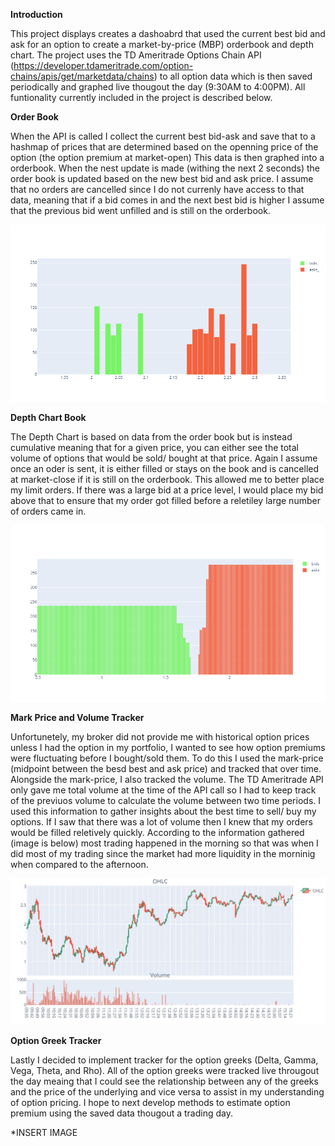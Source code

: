 **Introduction**

This project displays creates a dashoabrd that used the current best bid and ask for an option to create a market-by-price (MBP) orderbook and depth chart. The project uses the TD Ameritrade Options Chain API (https://developer.tdameritrade.com/option-chains/apis/get/marketdata/chains) to all option data which is then saved periodically and graphed live thougout the day (9:30AM to 4:00PM). All funtionality currently included in the project is described below. 

**Order Book**

When the API is called I collect the current best bid-ask and save that to a hashmap of prices that are determined based on the openning price of the option (the option premium at market-open) This data is then graphed into a orderbook. When the nest update is made (withing the next 2 seconds) the order book is updated based on the new best bid and ask price. I assume that no orders are cancelled since I do not currenly have access to that data, meaning that if a bid comes in and the next best bid is higher I assume that the previous bid went unfilled and is still on the orderbook.

![Example Image of the Orderbook](https://github.com/JoJo10Smith/Level-II-Options-Dashboard/blob/main/Example%20Images/newplot%20(3).png)

**Depth Chart Book**

The Depth Chart is based on data from the order book but is instead cumulative meaning that for a given price, you can either see the total volume of options that would be sold/ bought at that price. Again I assume once an oder is sent, it is either filled or stays on the book and is cancelled at market-close if it is still on the orderbook. This allowed me to better place my limit orders. If there was a large bid at a price level, I would place my bid above that to ensure that my order got filled before a reletiley large number of orders came in.

![Example Image of the Depth Chart](https://github.com/JoJo10Smith/Level-II-Options-Dashboard/blob/main/Example%20Images/newplot%20(1).png)

**Mark Price and Volume Tracker**

Unfortunetely, my broker did not provide me with historical option prices unless I had the option in my portfolio, I wanted to see how option premiums were fluctuating before I bought/sold them. To do this I used the mark-price (midpoint between the besd best and ask price) and tracked that over time. Alongside the mark-price, I also tracked the volume. The TD Ameritrade API only gave me total volume at the time of the API call so I had to keep track of the previuos volume to calculate the volume between two time periods. I used this information to gather insights about the best time to sell/ buy my options. If I saw that there was a lot of volume then I knew that my orders would be filled reletively quickly. According to the information gathered (image is below) most trading happened in the morning so that was when I did most of my trading since the market had more liquidity in the morninig when compared to the afternoon. 

![Example Image of the Orderbook](https://github.com/JoJo10Smith/Level-II-Options-Dashboard/blob/main/Example%20Images/364%20call.JPG)

**Option Greek Tracker**

Lastly I decided to implement tracker for the option greeks (Delta, Gamma, Vega, Theta, and Rho). All of the option greeks were tracked live througout the day meaing that I could see the relationship between any of the greeks and the price of the underlying and vice versa to assist in my understanding of option pricing. I hope to next develop methods to estimate option premium using the saved data thougout a trading day.

*INSERT IMAGE
